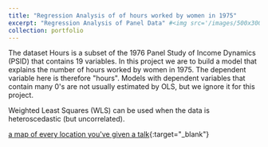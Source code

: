 ```yaml
---
title: "Regression Analysis of of hours worked by women in 1975"
excerpt: "Regression Analysis of Panel Data" #<img src='/images/500x300.png'>"
collection: portfolio
---
```


The dataset Hours is a subset of the 1976 Panel Study of Income Dynamics (PSID) that contains 19 variables. In this project we are to build a model that explains the number of hours worked by women in 1975. The dependent variable here is therefore "hours". Models with dependent variables that contain many 0's are not usually estimated by OLS, but we ignore it for this project. 

Weighted Least Squares (WLS) can be used when the data is heteroscedastic (but uncorrelated).


[a map of every location you've given a talk](https://alvee-611.github.io/talkmap.html){:target="_blank"}